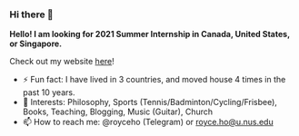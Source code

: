 ### Hi there 👋

**Hello! I am looking for 2021 Summer Internship in Canada, United States, or Singapore.** 

Check out my website [here](https://www.royceho.net)!

- ⚡ Fun fact: I have lived in 3 countries, and moved house 4 times in the past 10 years.
- 💜 Interests: Philosophy, Sports (Tennis/Badminton/Cycling/Frisbee), Books, Teaching, Blogging, Music (Guitar), Church
- 📫 How to reach me: @royceho (Telegram) or royce.ho@u.nus.edu 

<!--
**TheSpaceCuber/TheSpaceCuber** is a ✨ _special_ ✨ repository because its `README.md` (this file) appears on your GitHub profile.

Here are some ideas to get you started:

- 🔭 I’m currently working on ...
- 🌱 I’m currently learning ...
- 👯 I’m looking to collaborate on ...
- 🤔 I’m looking for help with ...
- 💬 Ask me about ...
- 📫 How to reach me: ...
- 😄 Pronouns: ...
-->
